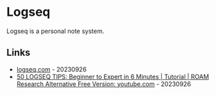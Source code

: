 # Logseq

Logseq is a personal note system.

## Links

* [logseq.com](https://logseq.com/) - 20230926
* [50 LOGSEQ TIPS: Beginner to Expert in 6 Minutes | Tutorial | ROAM Research Alternative Free Version: youtube.com](https://www.youtube.com/watch?v=r_tcDooayOo) - 20230926
